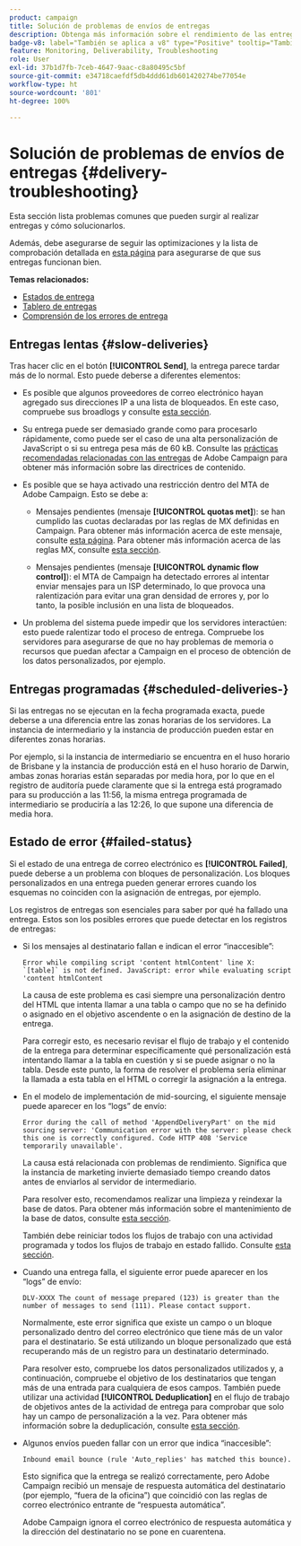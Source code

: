 ```yaml
---
product: campaign
title: Solución de problemas de envíos de entregas
description: Obtenga más información sobre el rendimiento de las entregas y cómo solucionar problemas relacionados con la monitorización de entregas
badge-v8: label="También se aplica a v8" type="Positive" tooltip="También se aplica a Campaign v8"
feature: Monitoring, Deliverability, Troubleshooting
role: User
exl-id: 37b1d7fb-7ceb-4647-9aac-c8a80495c5bf
source-git-commit: e34718caefdf5db4ddd61db601420274be77054e
workflow-type: ht
source-wordcount: '801'
ht-degree: 100%

---
```


# Solución de problemas de envíos de entregas {#delivery-troubleshooting}

Esta sección lista problemas comunes que pueden surgir al realizar entregas y cómo solucionarlos.

Además, debe asegurarse de seguir las optimizaciones y la lista de comprobación detallada en [esta página](delivery-performances.md) para asegurarse de que sus entregas funcionan bien.

**Temas relacionados:**

* [Estados de entrega](delivery-statuses.md)
* [Tablero de entregas](delivery-dashboard.md)
* [Comprensión de los errores de entrega](understanding-delivery-failures.md)

## Entregas lentas {#slow-deliveries}

Tras hacer clic en el botón **[!UICONTROL Send]**, la entrega parece tardar más de lo normal. Esto puede deberse a diferentes elementos:

* Es posible que algunos proveedores de correo electrónico hayan agregado sus direcciones IP a una lista de bloqueados. En este caso, compruebe sus broadlogs y consulte [esta sección](about-deliverability.md).

* Su entrega puede ser demasiado grande como para procesarlo rápidamente, como puede ser el caso de una alta personalización de JavaScript o si su entrega pesa más de 60 kB. Consulte las [prácticas recomendadas relacionadas con las entregas](delivery-best-practices.md) de Adobe Campaign para obtener más información sobre las directrices de contenido.

* Es posible que se haya activado una restricción dentro del MTA de Adobe Campaign. Esto se debe a:

   * Mensajes pendientes (mensaje **[!UICONTROL quotas met]**): se han cumplido las cuotas declaradas por las reglas de MX definidas en Campaign. Para obtener más información acerca de este mensaje, consulte [esta página](deliverability-faq.md). Para obtener más información acerca de las reglas MX, consulte [esta sección](../../installation/using/email-deliverability.md#about-mx-rules).

   * Mensajes pendientes (mensaje **[!UICONTROL dynamic flow control]**): el MTA de Campaign ha detectado errores al intentar enviar mensajes para un ISP determinado, lo que provoca una ralentización para evitar una gran densidad de errores y, por lo tanto, la posible inclusión en una lista de bloqueados.

* Un problema del sistema puede impedir que los servidores interactúen: esto puede ralentizar todo el proceso de entrega. Compruebe los servidores para asegurarse de que no hay problemas de memoria o recursos que puedan afectar a Campaign en el proceso de obtención de los datos personalizados, por ejemplo.

## Entregas programadas {#scheduled-deliveries-}

Si las entregas no se ejecutan en la fecha programada exacta, puede deberse a una diferencia entre las zonas horarias de los servidores. La instancia de intermediario y la instancia de producción pueden estar en diferentes zonas horarias.

Por ejemplo, si la instancia de intermediario se encuentra en el huso horario de Brisbane y la instancia de producción está en el huso horario de Darwin, ambas zonas horarias están separadas por media hora, por lo que en el registro de auditoría puede claramente que si la entrega está programado para su producción a las 11:56, la misma entrega programada de intermediario se produciría a las 12:26, lo que supone una diferencia de media hora.

## Estado de error {#failed-status}

Si el estado de una entrega de correo electrónico es **[!UICONTROL Failed]**, puede deberse a un problema con bloques de personalización. Los bloques personalizados en una entrega pueden generar errores cuando los esquemas no coinciden con la asignación de entregas, por ejemplo.

Los registros de entregas son esenciales para saber por qué ha fallado una entrega. Estos son los posibles errores que puede detectar en los registros de entregas:

* Si los mensajes al destinatario fallan e indican el error “inaccesible”:

  ```
  Error while compiling script 'content htmlContent' line X: `[table]` is not defined. JavaScript: error while evaluating script 'content htmlContent
  ```

  La causa de este problema es casi siempre una personalización dentro del HTML que intenta llamar a una tabla o campo que no se ha definido o asignado en el objetivo ascendente o en la asignación de destino de la entrega.

  Para corregir esto, es necesario revisar el flujo de trabajo y el contenido de la entrega para determinar específicamente qué personalización está intentando llamar a la tabla en cuestión y si se puede asignar o no la tabla. Desde este punto, la forma de resolver el problema sería eliminar la llamada a esta tabla en el HTML o corregir la asignación a la entrega.

* En el modelo de implementación de mid-sourcing, el siguiente mensaje puede aparecer en los “logs” de envío:

  ```
  Error during the call of method 'AppendDeliveryPart' on the mid sourcing server: 'Communication error with the server: please check this one is correctly configured. Code HTTP 408 'Service temporarily unavailable'.
  ```

  La causa está relacionada con problemas de rendimiento. Significa que la instancia de marketing invierte demasiado tiempo creando datos antes de enviarlos al servidor de intermediario.

  Para resolver esto, recomendamos realizar una limpieza y reindexar la base de datos. Para obtener más información sobre el mantenimiento de la base de datos, consulte [esta sección](../../production/using/recommendations.md).

  También debe reiniciar todos los flujos de trabajo con una actividad programada y todos los flujos de trabajo en estado fallido. Consulte [esta sección](../../workflow/using/scheduler.md).

* Cuando una entrega falla, el siguiente error puede aparecer en los “logs” de envío:

  ```
  DLV-XXXX The count of message prepared (123) is greater than the number of messages to send (111). Please contact support.
  ```

  Normalmente, este error significa que existe un campo o un bloque personalizado dentro del correo electrónico que tiene más de un valor para el destinatario. Se está utilizando un bloque personalizado que está recuperando más de un registro para un destinatario determinado.

  Para resolver esto, compruebe los datos personalizados utilizados y, a continuación, compruebe el objetivo de los destinatarios que tengan más de una entrada para cualquiera de esos campos. También puede utilizar una actividad **[!UICONTROL Deduplication]** en el flujo de trabajo de objetivos antes de la actividad de entrega para comprobar que solo hay un campo de personalización a la vez. Para obtener más información sobre la deduplicación, consulte [esta sección](../../workflow/using/deduplication.md).

* Algunos envíos pueden fallar con un error que indica “inaccesible”:

  ```
  Inbound email bounce (rule 'Auto_replies' has matched this bounce).
  ```

  Esto significa que la entrega se realizó correctamente, pero Adobe Campaign recibió un mensaje de respuesta automática del destinatario (por ejemplo, “fuera de la oficina”) que coincidió con las reglas de correo electrónico entrante de “respuesta automática”.

  Adobe Campaign ignora el correo electrónico de respuesta automática y la dirección del destinatario no se pone en cuarentena.
